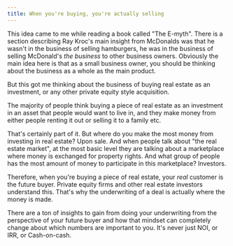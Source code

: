 ```yaml
---
title: When you're buying, you're actually selling
---
```


This idea came to me while reading a book called "The E-myth". There is a section describing Ray Kroc's main insight from McDonalds was that he wasn't in the business of selling hamburgers, he was in the business of selling McDonald's *the business* to other business owners. Obviously the main idea here is that as a small business owner, you should be thinking about the business as a whole as the main product. 

But this got me thinking about the business of buying real estate as an investment, or any other private equity style acquisition. 

The majority of people think buying a piece of real estate as an investment in an asset that people would want to live in, and they make money from either people renting it out or selling it to a family etc. 

That's certainly part of it. But where do you make the most money from investing in real estate? Upon sale. And when people talk about "the real estate market", at the most basic level they are talking about a marketplace where money is exchanged for property rights. And what group of people has the most amount of money to participate in this marketplace? Investors. 

Therefore, when you're buying a piece of real estate, your *real* customer is the future buyer. Private equity firms and other real estate investors understand this. That's why the underwriting of a deal is actually where the money is made. 

There are a ton of insights to gain from doing your underwriting from the perspective of your future buyer and how that mindset can completely change about which numbers are important to you. It's never just NOI, or IRR, or Cash-on-cash.  